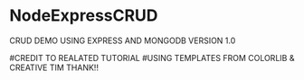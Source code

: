# NodeExpressCRUD

CRUD DEMO USING EXPRESS AND MONGODB
VERSION 1.0

#CREDIT TO REALATED TUTORIAL
#USING TEMPLATES FROM COLORLIB & CREATIVE TIM
THANK!!